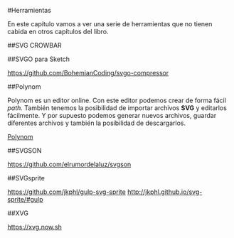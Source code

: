 #Herramientas

En este capítulo vamos a ver una serie de herramientas que no tienen cabida en otros capítulos del libro.

##SVG CROWBAR




##SVGO para Sketch

https://github.com/BohemianCoding/svgo-compressor

##Polynom

Polynom es un editor online. Con este editor podemos crear de forma fácil *path.* También tenemos la posibilidad de importar archivos **SVG** y editarlos fácilmente. Y por supuesto podemos generar nuevos archivos, guardar diferentes archivos y también la posibilidad de descargarlos.

[Polynom](polynom.co)

##SVGSON

https://github.com/elrumordelaluz/svgson

##SVGsprite

https://github.com/jkphl/gulp-svg-sprite
http://jkphl.github.io/svg-sprite/#gulp

##XVG

https://xvg.now.sh
